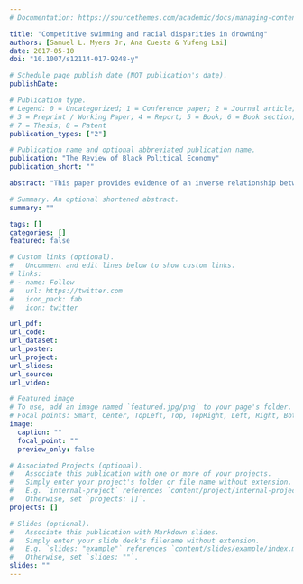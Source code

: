 ```yaml
---
# Documentation: https://sourcethemes.com/academic/docs/managing-content/

title: "Competitive swimming and racial disparities in drowning"
authors: [Samuel L. Myers Jr, Ana Cuesta & Yufeng Lai]
date: 2017-05-10
doi: "10.1007/s12114-017-9248-y"

# Schedule page publish date (NOT publication's date).
publishDate:

# Publication type.
# Legend: 0 = Uncategorized; 1 = Conference paper; 2 = Journal article;
# 3 = Preprint / Working Paper; 4 = Report; 5 = Book; 6 = Book section;
# 7 = Thesis; 8 = Patent
publication_types: ["2"]

# Publication name and optional abbreviated publication name.
publication: "The Review of Black Political Economy"
publication_short: ""

abstract: "This paper provides evidence of an inverse relationship between competitive swimming rates and drowning rates using Centers for Disease Control and Prevention (CDC) data on fatal drowning rates and membership rates from USA Swimming, the governing organization of competitive swimming in the United States. Tobit and Poisson regression models are estimated using panel data by state from 1999 to 2007 separately for males, females, African Americans and whites. The strong inverse relationship between competitive swimming rates and unintentional deaths through fatal drowning is most pronounced among African Americans males."

# Summary. An optional shortened abstract.
summary: ""

tags: []
categories: []
featured: false

# Custom links (optional).
#   Uncomment and edit lines below to show custom links.
# links:
# - name: Follow
#   url: https://twitter.com
#   icon_pack: fab
#   icon: twitter

url_pdf:
url_code:
url_dataset:
url_poster:
url_project:
url_slides:
url_source:
url_video:

# Featured image
# To use, add an image named `featured.jpg/png` to your page's folder. 
# Focal points: Smart, Center, TopLeft, Top, TopRight, Left, Right, BottomLeft, Bottom, BottomRight.
image:
  caption: ""
  focal_point: ""
  preview_only: false

# Associated Projects (optional).
#   Associate this publication with one or more of your projects.
#   Simply enter your project's folder or file name without extension.
#   E.g. `internal-project` references `content/project/internal-project/index.md`.
#   Otherwise, set `projects: []`.
projects: []

# Slides (optional).
#   Associate this publication with Markdown slides.
#   Simply enter your slide deck's filename without extension.
#   E.g. `slides: "example"` references `content/slides/example/index.md`.
#   Otherwise, set `slides: ""`.
slides: ""
---
```

